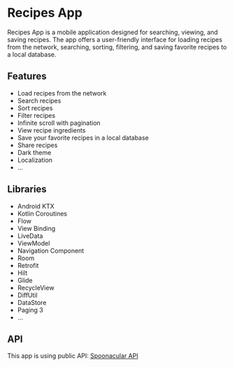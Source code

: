 # Recipes App
Recipes App is a mobile application designed for searching, viewing, and saving recipes. The app offers a user-friendly interface for loading recipes from the network, searching, sorting, filtering, and saving favorite recipes to a local database.

## Features
- Load recipes from the network
- Search recipes
- Sort recipes
- Filter recipes
- Infinite scroll with pagination
- View recipe ingredients
- Save your favorite recipes in a local database
- Share recipes
- Dark theme 
- Localization
- ...
  
## Libraries
- Android KTX
- Kotlin Coroutines
- Flow
- View Binding
- LiveData
- ViewModel
- Navigation Component
- Room
- Retrofit
- Hilt
- Glide
- RecycleView
- DiffUtil
- DataStore
- Paging 3
- ...

## API
This app is using public API: [Spoonacular API](https://spoonacular.com/food-api)
